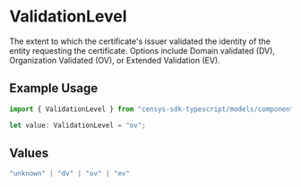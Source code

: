 # ValidationLevel

The extent to which the certificate's issuer validated the identity of the entity requesting the certificate. Options include Domain validated (DV), Organization Validated (OV), or Extended Validation (EV).

## Example Usage

```typescript
import { ValidationLevel } from "censys-sdk-typescript/models/components";

let value: ValidationLevel = "ov";
```

## Values

```typescript
"unknown" | "dv" | "ov" | "ev"
```
